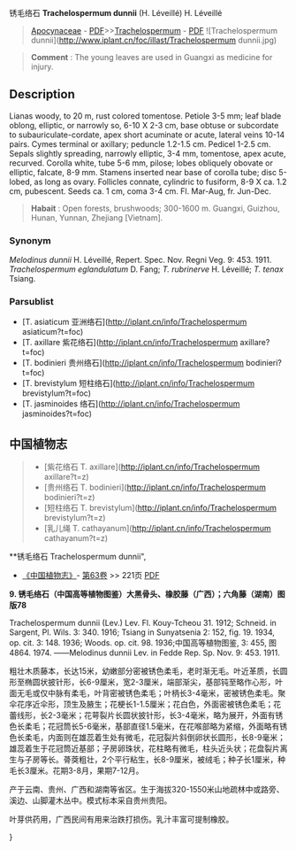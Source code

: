 锈毛络石 **Trachelospermum dunnii** (H. Léveillé) H. Léveillé

> [Apocynaceae](http://iplant.cn/info/Apocynaceae?t=foc) - [PDF](http://www.iplant.cn/foc/pdf/Apocynaceae.pdf)>>[Trachelospermum](http://iplant.cn/info/Trachelospermum?t=foc) - [PDF](http://www.iplant.cn/foc/pdf/Trachelospermum.pdf)
![Trachelospermum dunnii](http://www.iplant.cn/foc/illast/Trachelospermum dunnii.jpg)


> **Comment** : 
> The young leaves are used in Guangxi as medicine for injury.

## Description

Lianas woody, to 20 m, rust colored tomentose. Petiole 3-5 mm; leaf blade oblong, elliptic, or narrowly so, 6-10 X 2-3 cm, base obtuse or subcordate to subauriculate-cordate, apex short acuminate or acute, lateral veins 10-14 pairs. Cymes terminal or axillary; peduncle 1.2-1.5 cm. Pedicel 1-2.5 cm. Sepals slightly spreading, narrowly elliptic, 3-4 mm, tomentose, apex acute, recurved. Corolla white, tube 5-6 mm, pilose; lobes obliquely obovate or elliptic, falcate, 8-9 mm. Stamens inserted near base of corolla tube; disc 5-lobed, as long as ovary. Follicles connate, cylindric to fusiform, 8-9 X ca. 1.2 cm, pubescent. Seeds ca. 1 cm, coma 3-4 cm. Fl. Mar-Aug, fr. Jun-Dec.


> **Habait** : 
> Open forests, brushwoods; 300-1600 m. Guangxi, Guizhou, Hunan, Yunnan, Zhejiang [Vietnam].

### Synonym
*Melodinus dunnii* H. Léveillé, Repert. Spec. Nov. Regni Veg. 9: 453. 1911. *Trachelospermum eglandulatum* D. Fang; *T. rubrinerve* H. Léveillé; *T. tenax* Tsiang.



### Parsublist

* [T.  asiaticum  亚洲络石](http://iplant.cn/info/Trachelospermum asiaticum?t=foc)
* [T.  axillare  紫花络石](http://iplant.cn/info/Trachelospermum axillare?t=foc)
* [T.  bodinieri  贵州络石](http://iplant.cn/info/Trachelospermum bodinieri?t=foc)
* [T.  brevistylum  短柱络石](http://iplant.cn/info/Trachelospermum brevistylum?t=foc)
* [T.  jasminoides  络石](http://iplant.cn/info/Trachelospermum jasminoides?t=foc)


## 中国植物志

> * [紫花络石  T.  axillare](http://iplant.cn/info/Trachelospermum axillare?t=z)
> * [贵州络石  T.  bodinieri](http://iplant.cn/info/Trachelospermum bodinieri?t=z)
> * [短柱络石  T.  brevistylum](http://iplant.cn/info/Trachelospermum brevistylum?t=z)
> * [乳儿绳  T.  cathayanum](http://iplant.cn/info/Trachelospermum cathayanum?t=z)


**锈毛络石 Trachelospermum dunnii",



* [《中国植物志》](http://www.iplant.cn/frps)- [第63卷](http://www.iplant.cn/frps/vol/63) >> 221页 [PDF](http://www.iplant.cn/frps/pdf/63/221a.pdf)


**9. 锈毛络石（中国高等植物图鉴）大黑骨头、橡胶藤（广西）；六角藤（湖南）图版78**

Trachelospermum dunnii (Lev.) Lev. Fl. Kouy-Tcheou 31. 1912; Schneid. in Sargent, Pl. Wils. 3: 340. 1916; Tsiang in Sunyatsenia 2: 152, fig. 19. 1934, op. cit. 3: 148. 1936; Woods. op. cit. 98. 1936;中国高等植物图鉴, 3: 455, 图4864. 1974. ——Melodinus dunnii Lev. in Fedde Rep. Sp. Nov. 9: 453. 1911.

粗壮木质藤本，长达15米，幼嫩部分密被锈色柔毛，老时渐无毛。叶近革质，长圆形至椭圆状披针形，长6-9厘米，宽2-3厘米，端部渐尖，基部钝至略作心形，叶面无毛或仅中脉有柔毛，叶背密被锈色柔毛；叶柄长3-4毫米，密被锈色柔毛。聚伞花序近伞形，顶生及腋生；花梗长1-1.5厘米；花白色，外面密被锈色柔毛；花蕾线形，长2-3毫米；花萼裂片长圆状披针形，长3-4毫米，略为展开，外面有锈色长柔毛；花冠筒长5-6毫米，基部直径1.5毫米，在花喉部略为紧缩，外面略有锈色长柔毛，内面则在雄蕊着生处有微毛，花冠裂片斜倒卵状长圆形，长8-9毫米；雄蕊着生于花冠筒近基部；子房卵珠状，花柱略有微毛，柱头近头状；花盘裂片离生与子房等长。蓇葖粗壮，2个平行粘生，长8-9厘米，被绒毛；种子长1厘米，种毛长3厘米。花期3-8月，果期7-12月。

产于云南、贵州、广西和湖南等省区。生于海拔320-1550米山地疏林中或路旁、溪边、山脚灌木丛中。模式标本采自贵州贵阳。

叶芽供药用，广西民间有用来治跌打损伤。乳汁丰富可提制橡胶。



}